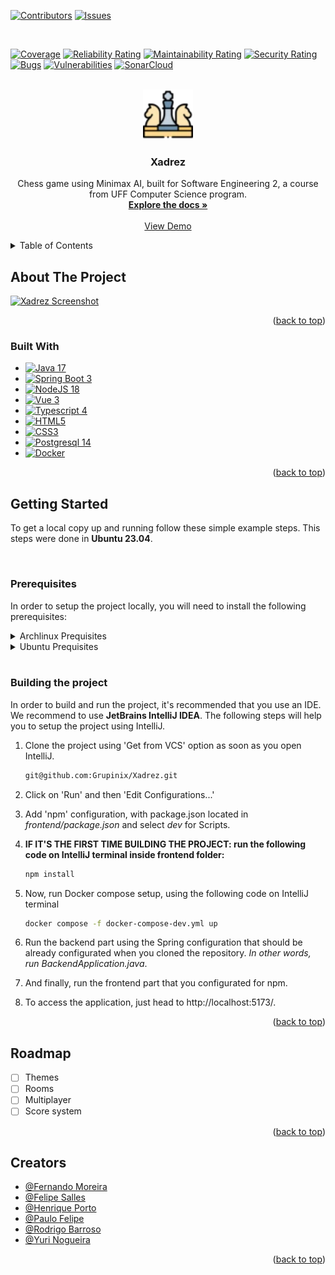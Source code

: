 <a name="readme-top"></a>


[![Contributors][contributors-shield]][contributors-url]
[![Issues][issues-shield]][issues-url]

<br>

[![Coverage](https://sonarcloud.io/api/project_badges/measure?project=Grupinix_Xadrez&metric=coverage)](https://sonarcloud.io/summary/new_code?id=Grupinix_Xadrez)
[![Reliability Rating](https://sonarcloud.io/api/project_badges/measure?project=Grupinix_Xadrez&metric=reliability_rating)](https://sonarcloud.io/summary/new_code?id=Grupinix_Xadrez)
[![Maintainability Rating](https://sonarcloud.io/api/project_badges/measure?project=Grupinix_Xadrez&metric=sqale_rating)](https://sonarcloud.io/summary/new_code?id=Grupinix_Xadrez)
[![Security Rating](https://sonarcloud.io/api/project_badges/measure?project=Grupinix_Xadrez&metric=security_rating)](https://sonarcloud.io/summary/new_code?id=Grupinix_Xadrez)
[![Bugs](https://sonarcloud.io/api/project_badges/measure?project=Grupinix_Xadrez&metric=bugs)](https://sonarcloud.io/summary/new_code?id=Grupinix_Xadrez)
[![Vulnerabilities](https://sonarcloud.io/api/project_badges/measure?project=Grupinix_Xadrez&metric=vulnerabilities)](https://sonarcloud.io/summary/new_code?id=Grupinix_Xadrez)
[![SonarCloud](https://sonarcloud.io/images/project_badges/sonarcloud-white.svg)](https://sonarcloud.io/summary/new_code?id=Grupinix_Xadrez)

<!-- PROJECT LOGO -->
<br />
<div align="center">
  <a href="https://github.com/Grupinix/Xadrez">
    <img src="frontend/public/themes/default/logo.webp" alt="Logo" width="80" height="80">
  </a>

<h3 align="center">Xadrez</h3>
  <p align="center">
    Chess game using Minimax AI, built for Software Engineering 2, a course from UFF Computer Science program.
    <br />
    <a href="https://github.com/Grupinix/Xadrez"><strong>Explore the docs »</strong></a>
    <br />
    <br />
    <a href="https://app-xadrez.eterniaserver.com.br/">View Demo</a>
  </p>
</div>

<!-- TABLE OF CONTENTS -->
<details>
  <summary>Table of Contents</summary>
  <ol>
    <li>
      <a href="#about-the-project">About The Project</a>
      <ul>
        <li><a href="#built-with">Built With</a></li>
      </ul>
    </li>
    <li>
      <a href="#getting-started">Getting Started</a>
      <ul>
        <li><a href="#prerequisites">Prerequisites</a></li>
        <li><a href="#building-the-project">Building the project</a></li>
      </ul>
    </li>
    <li><a href="#roadmap">Roadmap</a></li>
    <li><a href="#creators">Creators</a></li>
  </ol>
</details>

<!-- ABOUT THE PROJECT -->
## About The Project

[![Xadrez Screenshot][xadrez-screenshot]](https://app-xadrez.eterniaserver.com.br/)

<p align="right">(<a href="#readme-top">back to top</a>)</p>



### Built With

* [![Java 17][Java 17]][Java17-url]
* [![Spring Boot 3][Spring Boot 3]][SpringBoot3-url]
* [![NodeJS 18][NodeJS 18]][NodeJS18-url]
* [![Vue 3][Vue 3]][Vue3-url]
* [![Typescript 4][Typescript 4]][Typescript4-url]
* [![HTML5][HTML5]][HTML5-url]
* [![CSS3][CSS3]][CSS3-url]
* [![Postgresql 14][Postgresql 14]][Postgresql14-url]
* [![Docker][Docker]][Docker-url]

<p align="right">(<a href="#readme-top">back to top</a>)</p>

<!-- GETTING STARTED -->
## Getting Started

To get a local copy up and running follow these simple example steps.
This steps were done in <strong>Ubuntu 23.04</strong>.

<br />

### Prerequisites

In order to setup the project locally, you will need to install the following prerequisites:

<details>
  <summary>Archlinux Prequisites</summary>

* Java 17
  ```sh
  sudo pacman -Syu
  sudo pacman -S jdk17-openjdk
  ```


* NodeJS and npm
  ```sh
  sudo pacman -S nodejs npm
  ```

* Docker
  ```sh
  sudo pacman -S docker docker-compose
  ```

* Reboot
</details>


<details>
  <summary>Ubuntu Prequisites</summary>

* Java 17
  ```sh
  sudo apt update && sudo apt upgrade
  sudo apt install openjdk-17-jre
  sudo apt install openjdk-17-jdk
  ```


* NodeJS and npm
  ```sh
  curl -fsSL https://deb.nodesource.com/setup_18.x | sudo -E bash - &&\
  sudo apt-get install -y nodejs
  ```

* Docker
  ```sh
  sudo apt-get update
  sudo apt-get install ca-certificates curl gnupg

  sudo install -m 0755 -d /etc/apt/keyrings
  curl -fsSL https://download.docker.com/linux/ubuntu/gpg | sudo gpg --dearmor -o /etc/apt/keyrings/docker.gpg
  sudo chmod a+r /etc/apt/keyrings/docker.gpg

  echo \
  "deb [arch="$(dpkg --print-architecture)" signed-by=/etc/apt/keyrings/docker.gpg] https://download.docker.com/linux/ubuntu \
  "$(. /etc/os-release && echo "$VERSION_CODENAME")" stable" | \
  sudo tee /etc/apt/sources.list.d/docker.list > /dev/null

  sudo apt-get update
  sudo apt-get install docker-ce docker-ce-cli containerd.io docker-buildx-plugin docker-compose-plugin

  sudo groupadd docker
  sudo usermod -aG docker $USER
  newgrp docker
  ```

* Reboot
</details>

<br />

### Building the project

In order to build and run the project, it's recommended that you use an IDE. We recommend to use <strong>JetBrains IntelliJ IDEA</strong>. The following steps will help you to setup the project using IntelliJ.

1. Clone the project using 'Get from VCS' option as soon as you open IntelliJ.
   ```sh
   git@github.com:Grupinix/Xadrez.git
   ```

2. Click on 'Run' and then 'Edit Configurations...'

3. Add 'npm' configuration, with package.json located in *frontend/package.json* and select *dev* for Scripts.

4. <strong>IF IT'S THE FIRST TIME BUILDING THE PROJECT: run the following code on IntelliJ terminal inside frontend folder:</strong>
   ```sh
   npm install
   ```

5. Now, run Docker compose setup, using the following code on IntelliJ terminal
    ```sh
   docker compose -f docker-compose-dev.yml up
   ```

6. Run the backend part using the Spring configuration that should be already configurated when you cloned the repository. *In other words, run BackendApplication.java*.

7. And finally, run the frontend part that you configurated for npm. 

8. To access the application, just head to http://localhost:5173/.


<p align="right">(<a href="#readme-top">back to top</a>)</p>


<!-- ROADMAP -->
## Roadmap

- [ ] Themes
- [ ] Rooms
- [ ] Multiplayer
- [ ] Score system

<p align="right">(<a href="#readme-top">back to top</a>)</p>


<!-- CONTACT -->
## Creators

- [@Fernando Moreira](https://github.com/nandinhomsf)
- [@Felipe Salles](https://github.com/felipemsalles)
- [@Henrique Porto](https://github.com/henriporto)
- [@Paulo Felipe](https://github.com/Feliope)
- [@Rodrigo Barroso](https://github.com/rbarrosodev)
- [@Yuri Nogueira](https://github.com/yurinogueira)

<p align="right">(<a href="#readme-top">back to top</a>)</p>


<!-- MARKDOWN LINKS & IMAGES -->
<!-- https://www.markdownguide.org/basic-syntax/#reference-style-links -->
[contributors-shield]: https://img.shields.io/github/contributors/Grupinix/Xadrez?logo=GitHub&style=for-the-badge
[contributors-url]: https://github.com/Grupinix/Xadrez/graphs/contributors
[issues-shield]: https://img.shields.io/github/issues/Grupinix/Xadrez?logo=GitHub&style=for-the-badge
[issues-url]: https://github.com/Grupinix/Xadrez/issues

[xadrez-screenshot]: frontend/public/game-screenshot.png

[Java 17]: frontend/public/readme-badges/java-17.svg
[Java17-url]: https://www.oracle.com/java/technologies/javase/jdk17-archive-downloads.html

[Spring Boot 3]: frontend/public/readme-badges/spring-boot-3.svg
[SpringBoot3-url]: https://spring.io/projects/spring-boot

[NodeJS 18]: frontend/public/readme-badges/nodejs-18.svg
[NodeJS18-url]: https://nodejs.org/en

[Vue 3]: frontend/public/readme-badges/vue-3.svg
[Vue3-url]: https://vuejs.org/

[Typescript 4]: frontend/public/readme-badges/typescript-4.svg
[Typescript4-url]: https://www.typescriptlang.org/

[HTML5]: frontend/public/readme-badges/html-5.svg
[HTML5-url]: https://github.com/Grupinix/Xadrez#

[CSS3]: frontend/public/readme-badges/css-3.svg
[CSS3-url]: https://github.com/Grupinix/Xadrez#

[Postgresql 14]: frontend/public/readme-badges/postgresql-14.svg
[Postgresql14-url]: https://www.postgresql.org/

[Docker]: frontend/public/readme-badges/docker.svg
[Docker-url]: https://www.docker.com/
